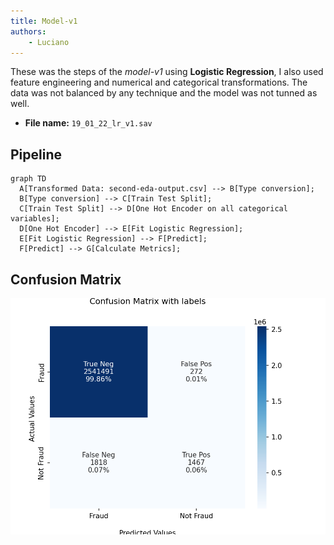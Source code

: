 ```yaml
---
title: Model-v1
authors:
    - Luciano
---
```


These was the steps of the *model-v1* using **Logistic Regression**, I also used feature engineering and numerical and categorical transformations. The data was not balanced by any technique and the model was not tunned as well. 

- **File name:** `19_01_22_lr_v1.sav`

## Pipeline

```mermaid
graph TD
  A[Transformed Data: second-eda-output.csv] --> B[Type conversion];
  B[Type conversion] --> C[Train Test Split];
  C[Train Test Split] --> D[One Hot Encoder on all categorical variables];
  D[One Hot Encoder] --> E[Fit Logistic Regression];
  E[Fit Logistic Regression] --> F[Predict];
  F[Predict] --> G[Calculate Metrics];
```

## Confusion Matrix

![confusion-matrix](imgs/19_01_22_lr_v1.png)

